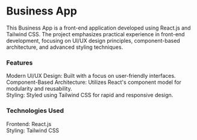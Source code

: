 # Business App
This Business App is a front-end application developed using React.js and Tailwind CSS. The project emphasizes practical experience in front-end development, focusing on UI/UX design principles, component-based architecture, and advanced styling techniques.

### Features
Modern UI/UX Design: Built with a focus on user-friendly interfaces. <br />
Component-Based Architecture: Utilizes React's component model for modularity and reusability. <br />
Styling: Styled using Tailwind CSS for rapid and responsive design. <br />
### Technologies Used
Frontend: React.js <br />
Styling: Tailwind CSS <br />
